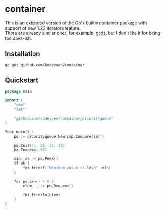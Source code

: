 # container

This is an extended version of the Go's builtin container package with support of new 1.23 iterators feature.  
There are already similar ones, for example, [gods](https://github.com/emirpasic/gods), but I don't like it for being too Java-ish.

## Installation

```shell
go get github.com/kodeyeen/container
```

## Quickstart

```go
package main

import (
	"cmp"
	"fmt"

	"github.com/kodeyeen/container/priorityqueue"
)

func main() {
	pq := priorityqueue.New(cmp.Compare[int])

	pq.Init(44, 22, 11, 33)
	pq.Enqueue(-55)

	min, ok := pq.Peek()
	if ok {
		fmt.Printf("Minimum value is %d\n", min)
	}

	for pq.Len() > 0 {
		elem, _ := pq.Dequeue()

		fmt.Println(elem)
	}
}
```
